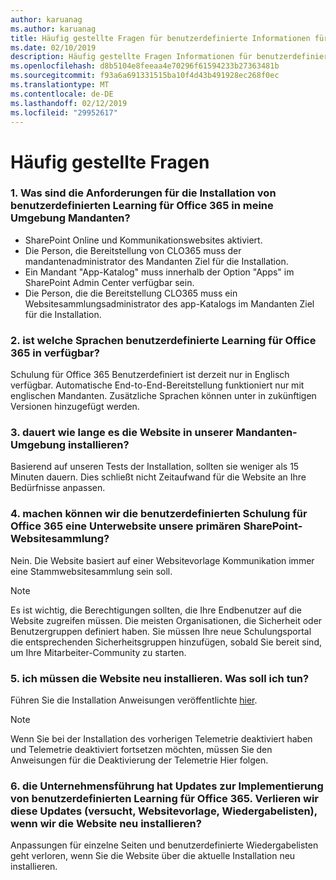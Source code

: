 ```yaml
---
author: karuanag
ms.author: karuanag
title: Häufig gestellte Fragen für benutzerdefinierte Informationen für Office 365-Lösungen
ms.date: 02/10/2019
description: Häufig gestellte Fragen Informationen für benutzerdefinierte Informationen für Office 365
ms.openlocfilehash: d8b5104e8feeaa4e70296f61594233b27363481b
ms.sourcegitcommit: f93a6a691331515ba10f4d43b491928ec268f0ec
ms.translationtype: MT
ms.contentlocale: de-DE
ms.lasthandoff: 02/12/2019
ms.locfileid: "29952617"
---
```

# <a name="frequently-asked-questions"></a>Häufig gestellte Fragen

### <a name="1-what-are-the-requirements-for-installing-custom-learning-for-office-365-into-my-tenant-environment"></a>1. Was sind die Anforderungen für die Installation von benutzerdefinierten Learning für Office 365 in meine Umgebung Mandanten?

- SharePoint Online und Kommunikationswebsites aktiviert.
- Die Person, die Bereitstellung von CLO365 muss der mandantenadministrator des Mandanten Ziel für die Installation.
- Ein Mandant "App-Katalog" muss innerhalb der Option "Apps" im SharePoint Admin Center verfügbar sein.
- Die Person, die die Bereitstellung CLO365 muss ein Websitesammlungsadministrator des app-Katalogs im Mandanten Ziel für die Installation.

### <a name="2-what-languages-is-custom-learning-for-office-365-available-in"></a>2. ist welche Sprachen benutzerdefinierte Learning für Office 365 in verfügbar?

Schulung für Office 365 Benutzerdefiniert ist derzeit nur in Englisch verfügbar. Automatische End-to-End-Bereitstellung funktioniert nur mit englischen Mandanten. Zusätzliche Sprachen können unter in zukünftigen Versionen hinzugefügt werden.

### <a name="3-how-long-will-it-take-to-install-the-site-in-our-tenant-environment"></a>3. dauert wie lange es die Website in unserer Mandanten-Umgebung installieren?

Basierend auf unseren Tests der Installation, sollten sie weniger als 15 Minuten dauern. Dies schließt nicht Zeitaufwand für die Website an Ihre Bedürfnisse anpassen.

### <a name="4-can-we-make-the-custom-learning-for-office-365-a-subsite-of-our-primary-sharepoint-site-collection"></a>4. machen können wir die benutzerdefinierten Schulung für Office 365 eine Unterwebsite unsere primären SharePoint-Websitesammlung?

Nein. Die Website basiert auf einer Websitevorlage Kommunikation immer eine Stammwebsitesammlung sein soll.

> [!NOTE]
> Es ist wichtig, die Berechtigungen sollten, die Ihre Endbenutzer auf die Website zugreifen müssen. Die meisten Organisationen, die Sicherheit oder Benutzergruppen definiert haben. Sie müssen Ihre neue Schulungsportal die entsprechenden Sicherheitsgruppen hinzufügen, sobald Sie bereit sind, um Ihre Mitarbeiter-Community zu starten.

### <a name="5-i-need-to-reinstall-the-site-what-should-i-do"></a>5. ich müssen die Website neu installieren. Was soll ich tun?

Führen Sie die Installation Anweisungen veröffentlichte [hier](installsitepackage.md).

> [!NOTE]
> Wenn Sie bei der Installation des vorherigen Telemetrie deaktiviert haben und Telemetrie deaktiviert fortsetzen möchten, müssen Sie den Anweisungen für die Deaktivierung der Telemetrie Hier folgen.

### <a name="6-we-made-updates-to-our-implementation-of-custom-learning-for-office-365-will-we-lose-these-updates-made-to-site-template-playlists-if-we-reinstall-the-site"></a>6. die Unternehmensführung hat Updates zur Implementierung von benutzerdefinierten Learning für Office 365. Verlieren wir diese Updates (versucht, Websitevorlage, Wiedergabelisten), wenn wir die Website neu installieren?

Anpassungen für einzelne Seiten und benutzerdefinierte Wiedergabelisten geht verloren, wenn Sie die Website über die aktuelle Installation neu installieren.  
